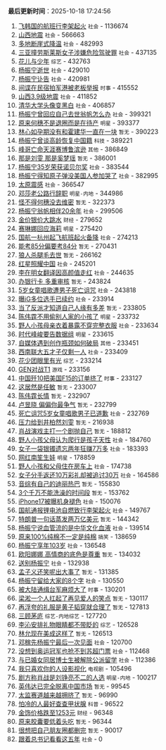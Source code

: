 
**最后更新时间**：2025-10-18 17:24:56
1. [飞韩国的航班行李架起火](https://m.weibo.cn/search?containerid=100103type%3D1%26t%3D10%26q%3D%23%E9%A3%9E%E9%9F%A9%E5%9B%BD%E7%9A%84%E8%88%AA%E7%8F%AD%E8%A1%8C%E6%9D%8E%E6%9E%B6%E8%B5%B7%E7%81%AB%23&stream_entry_id=31&isnewpage=1&extparam=seat%3D1%26dgr%3D0%26stream_entry_id%3D31%26band_rank%3D1%26flag%3D1%26filter_type%3Drealtimehot%26lcate%3D5001%26c_type%3D31%26pos%3D0%26realpos%3D1%26cate%3D5001%26q%3D%2523%25E9%25A3%259E%25E9%259F%25A9%25E5%259B%25BD%25E7%259A%2584%25E8%2588%25AA%25E7%258F%25AD%25E8%25A1%258C%25E6%259D%258E%25E6%259E%25B6%25E8%25B5%25B7%25E7%2581%25AB%2523%26display_time%3D1760772370%26pre_seqid%3D17607723709510273656826) `社会` - 1136674
2. [山西地震](https://m.weibo.cn/search?containerid=100103type%3D1%26t%3D10%26q%3D%E5%B1%B1%E8%A5%BF%E5%9C%B0%E9%9C%87&stream_entry_id=31&isnewpage=1&extparam=seat%3D1%26dgr%3D0%26stream_entry_id%3D31%26band_rank%3D2%26flag%3D1%26filter_type%3Drealtimehot%26lcate%3D5001%26c_type%3D31%26pos%3D1%26realpos%3D2%26cate%3D5001%26q%3D%25E5%25B1%25B1%25E8%25A5%25BF%25E5%259C%25B0%25E9%259C%2587%26display_time%3D1760772370%26pre_seqid%3D17607723709510273656826) `社会` - 566663
3. [多地断崖式降温](https://m.weibo.cn/search?containerid=100103type%3D1%26t%3D10%26q%3D%23%E5%A4%9A%E5%9C%B0%E6%96%AD%E5%B4%96%E5%BC%8F%E9%99%8D%E6%B8%A9%23&stream_entry_id=31&isnewpage=1&extparam=seat%3D1%26dgr%3D0%26stream_entry_id%3D31%26band_rank%3D3%26flag%3D0%26filter_type%3Drealtimehot%26lcate%3D5001%26c_type%3D31%26pos%3D2%26realpos%3D3%26cate%3D5001%26q%3D%2523%25E5%25A4%259A%25E5%259C%25B0%25E6%2596%25AD%25E5%25B4%2596%25E5%25BC%258F%25E9%2599%258D%25E6%25B8%25A9%2523%26display_time%3D1760772370%26pre_seqid%3D17607723709510273656826) `社会` - 482993
4. [三亚撞劳斯莱斯女子涉嫌危险驾驶罪](https://m.weibo.cn/search?containerid=100103type%3D1%26t%3D10%26q%3D%23%E4%B8%89%E4%BA%9A%E6%92%9E%E5%8A%B3%E6%96%AF%E8%8E%B1%E6%96%AF%E5%A5%B3%E5%AD%90%E6%B6%89%E5%AB%8C%E5%8D%B1%E9%99%A9%E9%A9%BE%E9%A9%B6%E7%BD%AA%23&stream_entry_id=31&isnewpage=1&extparam=seat%3D1%26dgr%3D0%26stream_entry_id%3D31%26band_rank%3D4%26flag%3D0%26filter_type%3Drealtimehot%26lcate%3D5001%26c_type%3D31%26pos%3D3%26realpos%3D4%26cate%3D5001%26q%3D%2523%25E4%25B8%2589%25E4%25BA%259A%25E6%2592%259E%25E5%258A%25B3%25E6%2596%25AF%25E8%258E%25B1%25E6%2596%25AF%25E5%25A5%25B3%25E5%25AD%2590%25E6%25B6%2589%25E5%25AB%258C%25E5%258D%25B1%25E9%2599%25A9%25E9%25A9%25BE%25E9%25A9%25B6%25E7%25BD%25AA%2523%26display_time%3D1760772370%26pre_seqid%3D17607723709510273656826) `社会` - 437135
5. [花儿与少年](https://m.weibo.cn/search?containerid=100103type%3D1%26t%3D10%26q%3D%E8%8A%B1%E5%84%BF%E4%B8%8E%E5%B0%91%E5%B9%B4&stream_entry_id=31&isnewpage=1&extparam=seat%3D1%26dgr%3D0%26stream_entry_id%3D31%26band_rank%3D5%26flag%3D0%26filter_type%3Drealtimehot%26lcate%3D5001%26c_type%3D31%26pos%3D4%26realpos%3D5%26cate%3D5001%26q%3D%25E8%258A%25B1%25E5%2584%25BF%25E4%25B8%258E%25E5%25B0%2591%25E5%25B9%25B4%26display_time%3D1760772370%26pre_seqid%3D17607723709510273656826) `综艺` - 432763
6. [杨振宁逝世](https://m.weibo.cn/search?containerid=100103type%3D1%26t%3D10%26q%3D%23%E6%9D%A8%E6%8C%AF%E5%AE%81%E9%80%9D%E4%B8%96%23&stream_entry_id=31&isnewpage=1&extparam=seat%3D1%26dgr%3D0%26stream_entry_id%3D31%26band_rank%3D6%26flag%3D16%26filter_type%3Drealtimehot%26lcate%3D5001%26c_type%3D31%26pos%3D5%26realpos%3D6%26cate%3D5001%26q%3D%2523%25E6%259D%25A8%25E6%258C%25AF%25E5%25AE%2581%25E9%2580%259D%25E4%25B8%2596%2523%26display_time%3D1760772370%26pre_seqid%3D17607723709510273656826) `社会` - 429010
7. [杨振宁讣告](https://m.weibo.cn/search?containerid=100103type%3D1%26t%3D10%26q%3D%23%E6%9D%A8%E6%8C%AF%E5%AE%81%E8%AE%A3%E5%91%8A%23&stream_entry_id=31&isnewpage=1&extparam=seat%3D1%26dgr%3D0%26stream_entry_id%3D31%26band_rank%3D7%26flag%3D2%26filter_type%3Drealtimehot%26lcate%3D5001%26c_type%3D31%26pos%3D7%26realpos%3D7%26cate%3D5001%26q%3D%2523%25E6%259D%25A8%25E6%258C%25AF%25E5%25AE%2581%25E8%25AE%25A3%25E5%2591%258A%2523%26display_time%3D1760772370%26pre_seqid%3D17607723709510273656826) `社会` - 420981
8. [间谍在民宿拍军港被老板举报](https://m.weibo.cn/search?containerid=100103type%3D1%26t%3D10%26q%3D%23%E9%97%B4%E8%B0%8D%E5%9C%A8%E6%B0%91%E5%AE%BF%E6%8B%8D%E5%86%9B%E6%B8%AF%E8%A2%AB%E8%80%81%E6%9D%BF%E4%B8%BE%E6%8A%A5%23&stream_entry_id=31&isnewpage=1&extparam=seat%3D1%26dgr%3D0%26stream_entry_id%3D31%26band_rank%3D8%26flag%3D0%26filter_type%3Drealtimehot%26lcate%3D5001%26c_type%3D31%26pos%3D8%26realpos%3D8%26cate%3D5001%26q%3D%2523%25E9%2597%25B4%25E8%25B0%258D%25E5%259C%25A8%25E6%25B0%2591%25E5%25AE%25BF%25E6%258B%258D%25E5%2586%259B%25E6%25B8%25AF%25E8%25A2%25AB%25E8%2580%2581%25E6%259D%25BF%25E4%25B8%25BE%25E6%258A%25A5%2523%26display_time%3D1760772370%26pre_seqid%3D17607723709510273656826) `时事` - 415552
9. [山西3.9级地震](https://m.weibo.cn/search?containerid=100103type%3D1%26t%3D10%26q%3D%23%E5%B1%B1%E8%A5%BF3.9%E7%BA%A7%E5%9C%B0%E9%9C%87%23&stream_entry_id=31&isnewpage=1&extparam=seat%3D1%26dgr%3D0%26stream_entry_id%3D31%26band_rank%3D9%26flag%3D1%26filter_type%3Drealtimehot%26lcate%3D5001%26c_type%3D31%26pos%3D9%26realpos%3D9%26cate%3D5001%26q%3D%2523%25E5%25B1%25B1%25E8%25A5%25BF3.9%25E7%25BA%25A7%25E5%259C%25B0%25E9%259C%2587%2523%26display_time%3D1760772370%26pre_seqid%3D17607723709510273656826) `社会` - 411852
10. [清华大学头像变黑白](https://m.weibo.cn/search?containerid=100103type%3D1%26t%3D10%26q%3D%23%E6%B8%85%E5%8D%8E%E5%A4%A7%E5%AD%A6%E5%A4%B4%E5%83%8F%E5%8F%98%E9%BB%91%E7%99%BD%23&stream_entry_id=31&isnewpage=1&extparam=seat%3D1%26dgr%3D0%26stream_entry_id%3D31%26band_rank%3D10%26flag%3D0%26filter_type%3Drealtimehot%26lcate%3D5001%26c_type%3D31%26pos%3D10%26realpos%3D10%26cate%3D5001%26q%3D%2523%25E6%25B8%2585%25E5%258D%258E%25E5%25A4%25A7%25E5%25AD%25A6%25E5%25A4%25B4%25E5%2583%258F%25E5%258F%2598%25E9%25BB%2591%25E7%2599%25BD%2523%26display_time%3D1760772370%26pre_seqid%3D17607723709510273656826) `社会` - 406857
11. [杨振宁曾回应自己去世翁帆怎么办](https://m.weibo.cn/search?containerid=100103type%3D1%26t%3D10%26q%3D%23%E6%9D%A8%E6%8C%AF%E5%AE%81%E6%9B%BE%E5%9B%9E%E5%BA%94%E8%87%AA%E5%B7%B1%E5%8E%BB%E4%B8%96%E7%BF%81%E5%B8%86%E6%80%8E%E4%B9%88%E5%8A%9E%23&stream_entry_id=31&isnewpage=1&extparam=seat%3D1%26dgr%3D0%26stream_entry_id%3D31%26band_rank%3D11%26flag%3D1%26filter_type%3Drealtimehot%26lcate%3D5001%26c_type%3D31%26pos%3D11%26realpos%3D11%26cate%3D5001%26q%3D%2523%25E6%259D%25A8%25E6%258C%25AF%25E5%25AE%2581%25E6%259B%25BE%25E5%259B%259E%25E5%25BA%2594%25E8%2587%25AA%25E5%25B7%25B1%25E5%258E%25BB%25E4%25B8%2596%25E7%25BF%2581%25E5%25B8%2586%25E6%2580%258E%25E4%25B9%2588%25E5%258A%259E%2523%26display_time%3D1760772370%26pre_seqid%3D17607723709510273656826) `社会` - 399321
12. [原来何穗不是退圈而是在待产](https://m.weibo.cn/search?containerid=100103type%3D1%26t%3D10%26q%3D%23%E5%8E%9F%E6%9D%A5%E4%BD%95%E7%A9%97%E4%B8%8D%E6%98%AF%E9%80%80%E5%9C%88%E8%80%8C%E6%98%AF%E5%9C%A8%E5%BE%85%E4%BA%A7%23&stream_entry_id=31&isnewpage=1&extparam=seat%3D1%26dgr%3D0%26stream_entry_id%3D31%26band_rank%3D12%26flag%3D2%26filter_type%3Drealtimehot%26lcate%3D5001%26c_type%3D31%26pos%3D12%26realpos%3D12%26cate%3D5001%26q%3D%2523%25E5%258E%259F%25E6%259D%25A5%25E4%25BD%2595%25E7%25A9%2597%25E4%25B8%258D%25E6%2598%25AF%25E9%2580%2580%25E5%259C%2588%25E8%2580%258C%25E6%2598%25AF%25E5%259C%25A8%25E5%25BE%2585%25E4%25BA%25A7%2523%26display_time%3D1760772370%26pre_seqid%3D17607723709510273656826) `明星` - 393377
13. [林心如孕期没有和霍建华一直在一块](https://m.weibo.cn/search?containerid=100103type%3D1%26t%3D10%26q%3D%E6%9E%97%E5%BF%83%E5%A6%82%E5%AD%95%E6%9C%9F%E6%B2%A1%E6%9C%89%E5%92%8C%E9%9C%8D%E5%BB%BA%E5%8D%8E%E4%B8%80%E7%9B%B4%E5%9C%A8%E4%B8%80%E5%9D%97&stream_entry_id=31&isnewpage=1&extparam=seat%3D1%26dgr%3D0%26stream_entry_id%3D31%26band_rank%3D13%26flag%3D1%26filter_type%3Drealtimehot%26lcate%3D5001%26c_type%3D31%26pos%3D13%26realpos%3D13%26cate%3D5001%26q%3D%25E6%259E%2597%25E5%25BF%2583%25E5%25A6%2582%25E5%25AD%2595%25E6%259C%259F%25E6%25B2%25A1%25E6%259C%2589%25E5%2592%258C%25E9%259C%258D%25E5%25BB%25BA%25E5%258D%258E%25E4%25B8%2580%25E7%259B%25B4%25E5%259C%25A8%25E4%25B8%2580%25E5%259D%2597%26display_time%3D1760772370%26pre_seqid%3D17607723709510273656826) `暂无` - 390223
14. [杨振宁曾谈高龄恢复中国籍](https://m.weibo.cn/search?containerid=100103type%3D1%26t%3D10%26q%3D%23%E6%9D%A8%E6%8C%AF%E5%AE%81%E6%9B%BE%E8%B0%88%E9%AB%98%E9%BE%84%E6%81%A2%E5%A4%8D%E4%B8%AD%E5%9B%BD%E7%B1%8D%23&stream_entry_id=31&isnewpage=1&extparam=seat%3D1%26dgr%3D0%26stream_entry_id%3D31%26band_rank%3D14%26flag%3D1%26filter_type%3Drealtimehot%26lcate%3D5001%26c_type%3D31%26pos%3D14%26realpos%3D14%26cate%3D5001%26q%3D%2523%25E6%259D%25A8%25E6%258C%25AF%25E5%25AE%2581%25E6%259B%25BE%25E8%25B0%2588%25E9%25AB%2598%25E9%25BE%2584%25E6%2581%25A2%25E5%25A4%258D%25E4%25B8%25AD%25E5%259B%25BD%25E7%25B1%258D%2523%26display_time%3D1760772370%26pre_seqid%3D17607723709510273656826) `科技` - 389221
15. [峰哥亡命天涯赛博鲁滨逊](https://m.weibo.cn/search?containerid=100103type%3D1%26t%3D10%26q%3D%23%E5%B3%B0%E5%93%A5%E4%BA%A1%E5%91%BD%E5%A4%A9%E6%B6%AF%E8%B5%9B%E5%8D%9A%E9%B2%81%E6%BB%A8%E9%80%8A%23&stream_entry_id=31&isnewpage=1&extparam=seat%3D1%26dgr%3D0%26stream_entry_id%3D31%26band_rank%3D15%26flag%3D1%26filter_type%3Drealtimehot%26lcate%3D5001%26c_type%3D31%26pos%3D15%26realpos%3D15%26cate%3D5001%26q%3D%2523%25E5%25B3%25B0%25E5%2593%25A5%25E4%25BA%25A1%25E5%2591%25BD%25E5%25A4%25A9%25E6%25B6%25AF%25E8%25B5%259B%25E5%258D%259A%25E9%25B2%2581%25E6%25BB%25A8%25E9%2580%258A%2523%26display_time%3D1760772370%26pre_seqid%3D17607723709510273656826) `其他` - 386849
16. [那是刘雯 那是奚梦瑶](https://m.weibo.cn/search?containerid=100103type%3D1%26t%3D10%26q%3D%E9%82%A3%E6%98%AF%E5%88%98%E9%9B%AF+%E9%82%A3%E6%98%AF%E5%A5%9A%E6%A2%A6%E7%91%B6&stream_entry_id=31&isnewpage=1&extparam=seat%3D1%26dgr%3D0%26stream_entry_id%3D31%26band_rank%3D17%26flag%3D2%26filter_type%3Drealtimehot%26lcate%3D5001%26c_type%3D31%26pos%3D17%26realpos%3D17%26cate%3D5001%26q%3D%25E9%2582%25A3%25E6%2598%25AF%25E5%2588%2598%25E9%259B%25AF%2520%25E9%2582%25A3%25E6%2598%25AF%25E5%25A5%259A%25E6%25A2%25A6%25E7%2591%25B6%26display_time%3D1760772370%26pre_seqid%3D17607723709510273656826) `暂无` - 386001
17. [杨振宁35岁荣获诺贝尔奖](https://m.weibo.cn/search?containerid=100103type%3D1%26t%3D10%26q%3D%23%E6%9D%A8%E6%8C%AF%E5%AE%8135%E5%B2%81%E8%8D%A3%E8%8E%B7%E8%AF%BA%E8%B4%9D%E5%B0%94%E5%A5%96%23&stream_entry_id=31&isnewpage=1&extparam=seat%3D1%26dgr%3D0%26stream_entry_id%3D31%26band_rank%3D18%26flag%3D1%26filter_type%3Drealtimehot%26lcate%3D5001%26c_type%3D31%26pos%3D18%26realpos%3D18%26cate%3D5001%26q%3D%2523%25E6%259D%25A8%25E6%258C%25AF%25E5%25AE%258135%25E5%25B2%2581%25E8%258D%25A3%25E8%258E%25B7%25E8%25AF%25BA%25E8%25B4%259D%25E5%25B0%2594%25E5%25A5%2596%2523%26display_time%3D1760772370%26pre_seqid%3D17607723709510273656826) `社会` - 383544
18. [杨振宁得知原子弹没美国人参加哭了](https://m.weibo.cn/search?containerid=100103type%3D1%26t%3D10%26q%3D%23%E6%9D%A8%E6%8C%AF%E5%AE%81%E5%BE%97%E7%9F%A5%E5%8E%9F%E5%AD%90%E5%BC%B9%E6%B2%A1%E7%BE%8E%E5%9B%BD%E4%BA%BA%E5%8F%82%E5%8A%A0%E5%93%AD%E4%BA%86%23&stream_entry_id=31&isnewpage=1&extparam=seat%3D1%26dgr%3D0%26stream_entry_id%3D31%26band_rank%3D19%26flag%3D1%26filter_type%3Drealtimehot%26lcate%3D5001%26c_type%3D31%26pos%3D19%26realpos%3D19%26cate%3D5001%26q%3D%2523%25E6%259D%25A8%25E6%258C%25AF%25E5%25AE%2581%25E5%25BE%2597%25E7%259F%25A5%25E5%258E%259F%25E5%25AD%2590%25E5%25BC%25B9%25E6%25B2%25A1%25E7%25BE%258E%25E5%259B%25BD%25E4%25BA%25BA%25E5%258F%2582%25E5%258A%25A0%25E5%2593%25AD%25E4%25BA%2586%2523%26display_time%3D1760772370%26pre_seqid%3D17607723709510273656826) `社会` - 382995
19. [太原震感](https://m.weibo.cn/search?containerid=100103type%3D1%26t%3D10%26q%3D%E5%A4%AA%E5%8E%9F%E9%9C%87%E6%84%9F&stream_entry_id=31&isnewpage=1&extparam=seat%3D1%26dgr%3D0%26stream_entry_id%3D31%26band_rank%3D16%26flag%3D1%26filter_type%3Drealtimehot%26lcate%3D5001%26c_type%3D31%26pos%3D16%26realpos%3D16%26cate%3D5001%26q%3D%25E5%25A4%25AA%25E5%258E%259F%25E9%259C%2587%25E6%2584%259F%26display_time%3D1760772370%26pre_seqid%3D17607723709510273656826) `社会` - 366547
20. [邓莎老公路行辞职](https://m.weibo.cn/search?containerid=100103type%3D1%26t%3D10%26q%3D%23%E9%82%93%E8%8E%8E%E8%80%81%E5%85%AC%E8%B7%AF%E8%A1%8C%E8%BE%9E%E8%81%8C%23&stream_entry_id=31&isnewpage=1&extparam=seat%3D1%26dgr%3D0%26stream_entry_id%3D31%26band_rank%3D20%26flag%3D0%26filter_type%3Drealtimehot%26lcate%3D5001%26c_type%3D31%26pos%3D20%26realpos%3D20%26cate%3D5001%26q%3D%2523%25E9%2582%2593%25E8%258E%258E%25E8%2580%2581%25E5%2585%25AC%25E8%25B7%25AF%25E8%25A1%258C%25E8%25BE%259E%25E8%2581%258C%2523%26display_time%3D1760772370%26pre_seqid%3D17607723709510273656826) `明星-内地` - 344986
21. [怪不得何穗没去维密](https://m.weibo.cn/search?containerid=100103type%3D1%26t%3D10%26q%3D%E6%80%AA%E4%B8%8D%E5%BE%97%E4%BD%95%E7%A9%97%E6%B2%A1%E5%8E%BB%E7%BB%B4%E5%AF%86&stream_entry_id=31&isnewpage=1&extparam=seat%3D1%26dgr%3D0%26stream_entry_id%3D31%26band_rank%3D21%26flag%3D2%26filter_type%3Drealtimehot%26lcate%3D5001%26c_type%3D31%26pos%3D21%26realpos%3D21%26cate%3D5001%26q%3D%25E6%2580%25AA%25E4%25B8%258D%25E5%25BE%2597%25E4%25BD%2595%25E7%25A9%2597%25E6%25B2%25A1%25E5%258E%25BB%25E7%25BB%25B4%25E5%25AF%2586%26display_time%3D1760772370%26pre_seqid%3D17607723709510273656826) `暂无` - 322373
22. [杨振宁翁帆相伴20余年](https://m.weibo.cn/search?containerid=100103type%3D1%26t%3D10%26q%3D%23%E6%9D%A8%E6%8C%AF%E5%AE%81%E7%BF%81%E5%B8%86%E7%9B%B8%E4%BC%B420%E4%BD%99%E5%B9%B4%23&stream_entry_id=31&isnewpage=1&extparam=seat%3D1%26dgr%3D0%26stream_entry_id%3D31%26band_rank%3D22%26flag%3D0%26filter_type%3Drealtimehot%26lcate%3D5001%26c_type%3D31%26pos%3D22%26realpos%3D22%26cate%3D5001%26q%3D%2523%25E6%259D%25A8%25E6%258C%25AF%25E5%25AE%2581%25E7%25BF%2581%25E5%25B8%2586%25E7%259B%25B8%25E4%25BC%25B420%25E4%25BD%2599%25E5%25B9%25B4%2523%26display_time%3D1760772370%26pre_seqid%3D17607723709510273656826) `社会` - 299506
23. [金价银价大跳水](https://m.weibo.cn/search?containerid=100103type%3D1%26t%3D10%26q%3D%23%E9%87%91%E4%BB%B7%E9%93%B6%E4%BB%B7%E5%A4%A7%E8%B7%B3%E6%B0%B4%23&stream_entry_id=31&isnewpage=1&extparam=seat%3D1%26dgr%3D0%26stream_entry_id%3D31%26band_rank%3D23%26flag%3D2%26filter_type%3Drealtimehot%26lcate%3D5001%26c_type%3D31%26pos%3D23%26realpos%3D23%26cate%3D5001%26q%3D%2523%25E9%2587%2591%25E4%25BB%25B7%25E9%2593%25B6%25E4%25BB%25B7%25E5%25A4%25A7%25E8%25B7%25B3%25E6%25B0%25B4%2523%26display_time%3D1760772370%26pre_seqid%3D17607723709510273656826) `财经` - 279652
24. [赛琳娜回应海莉](https://m.weibo.cn/search?containerid=100103type%3D1%26t%3D10%26q%3D%23%E8%B5%9B%E7%90%B3%E5%A8%9C%E5%9B%9E%E5%BA%94%E6%B5%B7%E8%8E%89%23&stream_entry_id=31&isnewpage=1&extparam=seat%3D1%26dgr%3D0%26stream_entry_id%3D31%26band_rank%3D24%26flag%3D0%26filter_type%3Drealtimehot%26lcate%3D5001%26c_type%3D31%26pos%3D24%26realpos%3D24%26cate%3D5001%26q%3D%2523%25E8%25B5%259B%25E7%2590%25B3%25E5%25A8%259C%25E5%259B%259E%25E5%25BA%2594%25E6%25B5%25B7%25E8%258E%2589%2523%26display_time%3D1760772370%26pre_seqid%3D17607723709510273656826) `明星` - 275420
25. [国航一杭州起飞航班起火备降](https://m.weibo.cn/search?containerid=100103type%3D1%26t%3D10%26q%3D%23%E5%9B%BD%E8%88%AA%E4%B8%80%E6%9D%AD%E5%B7%9E%E8%B5%B7%E9%A3%9E%E8%88%AA%E7%8F%AD%E8%B5%B7%E7%81%AB%E5%A4%87%E9%99%8D%23&stream_entry_id=31&isnewpage=1&extparam=seat%3D1%26dgr%3D0%26stream_entry_id%3D31%26band_rank%3D45%26flag%3D1%26filter_type%3Drealtimehot%26lcate%3D5001%26c_type%3D31%26pos%3D45%26realpos%3D45%26cate%3D5001%26q%3D%2523%25E5%259B%25BD%25E8%2588%25AA%25E4%25B8%2580%25E6%259D%25AD%25E5%25B7%259E%25E8%25B5%25B7%25E9%25A3%259E%25E8%2588%25AA%25E7%258F%25AD%25E8%25B5%25B7%25E7%2581%25AB%25E5%25A4%2587%25E9%2599%258D%2523%26display_time%3D1760772370%26pre_seqid%3D17607723709510273656826) `社会` - 274213
26. [能考85分偏要考84分](https://m.weibo.cn/search?containerid=100103type%3D1%26t%3D10%26q%3D%E8%83%BD%E8%80%8385%E5%88%86%E5%81%8F%E8%A6%81%E8%80%8384%E5%88%86&stream_entry_id=31&isnewpage=1&extparam=seat%3D1%26dgr%3D0%26stream_entry_id%3D31%26band_rank%3D31%26flag%3D1%26filter_type%3Drealtimehot%26lcate%3D5001%26c_type%3D31%26pos%3D31%26realpos%3D31%26cate%3D5001%26q%3D%25E8%2583%25BD%25E8%2580%258385%25E5%2588%2586%25E5%2581%258F%25E8%25A6%2581%25E8%2580%258384%25E5%2588%2586%26display_time%3D1760772370%26pre_seqid%3D17607723709510273656826) `暂无` - 270431
27. [狼人杀腿毛去世](https://m.weibo.cn/search?containerid=100103type%3D1%26t%3D10%26q%3D%23%E7%8B%BC%E4%BA%BA%E6%9D%80%E8%85%BF%E6%AF%9B%E5%8E%BB%E4%B8%96%23&stream_entry_id=31&isnewpage=1&extparam=seat%3D1%26dgr%3D0%26stream_entry_id%3D31%26band_rank%3D25%26flag%3D0%26filter_type%3Drealtimehot%26lcate%3D5001%26c_type%3D31%26pos%3D25%26realpos%3D25%26cate%3D5001%26q%3D%2523%25E7%258B%25BC%25E4%25BA%25BA%25E6%259D%2580%25E8%2585%25BF%25E6%25AF%259B%25E5%258E%25BB%25E4%25B8%2596%2523%26display_time%3D1760772370%26pre_seqid%3D17607723709510273656826) `暂无` - 266162
28. [红星照耀中国](https://m.weibo.cn/search?containerid=100103type%3D1%26t%3D10%26q%3D%23%E7%BA%A2%E6%98%9F%E7%85%A7%E8%80%80%E4%B8%AD%E5%9B%BD%23&stream_entry_id=31&isnewpage=1&extparam=seat%3D1%26flag%3D0%26stream_entry_id%3D31%26lcate%3D5001%26filter_type%3Drealtimehot%26band_rank%3D3%26c_type%3D31%26q%3D%2523%25E7%25BA%25A2%25E6%2598%259F%25E7%2585%25A7%25E8%2580%2580%25E4%25B8%25AD%25E5%259B%25BD%2523%26pos%3D2%26realpos%3D3%26dgr%3D0%26cate%3D5001%26display_time%3D1760779429%26pre_seqid%3D17607794296380273140913) `社会` - 245201
29. [李在明女翻译因高颜值走红](https://m.weibo.cn/search?containerid=100103type%3D1%26t%3D10%26q%3D%23%E6%9D%8E%E5%9C%A8%E6%98%8E%E5%A5%B3%E7%BF%BB%E8%AF%91%E5%9B%A0%E9%AB%98%E9%A2%9C%E5%80%BC%E8%B5%B0%E7%BA%A2%23&stream_entry_id=31&isnewpage=1&extparam=seat%3D1%26flag%3D0%26stream_entry_id%3D31%26lcate%3D5001%26filter_type%3Drealtimehot%26band_rank%3D4%26c_type%3D31%26q%3D%2523%25E6%259D%258E%25E5%259C%25A8%25E6%2598%258E%25E5%25A5%25B3%25E7%25BF%25BB%25E8%25AF%2591%25E5%259B%25A0%25E9%25AB%2598%25E9%25A2%259C%25E5%2580%25BC%25E8%25B5%25B0%25E7%25BA%25A2%2523%26pos%3D3%26realpos%3D4%26dgr%3D0%26cate%3D5001%26display_time%3D1760779429%26pre_seqid%3D17607794296380273140913) `社会` - 244635
30. [办银行卡 多重审核](https://m.weibo.cn/search?containerid=100103type%3D1%26t%3D10%26q%3D%E5%8A%9E%E9%93%B6%E8%A1%8C%E5%8D%A1+%E5%A4%9A%E9%87%8D%E5%AE%A1%E6%A0%B8&stream_entry_id=31&isnewpage=1&extparam=seat%3D1%26flag%3D1%26stream_entry_id%3D31%26lcate%3D5001%26filter_type%3Drealtimehot%26band_rank%3D5%26c_type%3D31%26q%3D%25E5%258A%259E%25E9%2593%25B6%25E8%25A1%258C%25E5%258D%25A1%2520%25E5%25A4%259A%25E9%2587%258D%25E5%25AE%25A1%25E6%25A0%25B8%26pos%3D4%26realpos%3D5%26dgr%3D0%26cate%3D5001%26display_time%3D1760779429%26pre_seqid%3D17607794296380273140913) `暂无` - 243824
31. [5岁女童唱歌遭男子死亡诅咒](https://m.weibo.cn/search?containerid=100103type%3D1%26t%3D10%26q%3D%235%E5%B2%81%E5%A5%B3%E7%AB%A5%E5%94%B1%E6%AD%8C%E9%81%AD%E7%94%B7%E5%AD%90%E6%AD%BB%E4%BA%A1%E8%AF%85%E5%92%92%23&stream_entry_id=31&isnewpage=1&extparam=seat%3D1%26dgr%3D0%26stream_entry_id%3D31%26band_rank%3D26%26flag%3D0%26filter_type%3Drealtimehot%26lcate%3D5001%26c_type%3D31%26pos%3D26%26realpos%3D26%26cate%3D5001%26q%3D%25235%25E5%25B2%2581%25E5%25A5%25B3%25E7%25AB%25A5%25E5%2594%25B1%25E6%25AD%258C%25E9%2581%25AD%25E7%2594%25B7%25E5%25AD%2590%25E6%25AD%25BB%25E4%25BA%25A1%25E8%25AF%2585%25E5%2592%2592%2523%26display_time%3D1760772370%26pre_seqid%3D17607723709510273656826) `社会` - 243818
32. [曝iG多位选手已续约](https://m.weibo.cn/search?containerid=100103type%3D1%26t%3D10%26q%3D%23%E6%9B%9DiG%E5%A4%9A%E4%BD%8D%E9%80%89%E6%89%8B%E5%B7%B2%E7%BB%AD%E7%BA%A6%23&stream_entry_id=31&isnewpage=1&extparam=seat%3D1%26flag%3D1%26stream_entry_id%3D31%26lcate%3D5001%26filter_type%3Drealtimehot%26band_rank%3D8%26c_type%3D31%26q%3D%2523%25E6%259B%259DiG%25E5%25A4%259A%25E4%25BD%258D%25E9%2580%2589%25E6%2589%258B%25E5%25B7%25B2%25E7%25BB%25AD%25E7%25BA%25A6%2523%26pos%3D7%26realpos%3D8%26dgr%3D0%26cate%3D5001%26display_time%3D1760779429%26pre_seqid%3D17607794296380273140913) `社会` - 233914
33. [当了反派才知道自己人缘有多差](https://m.weibo.cn/search?containerid=100103type%3D1%26t%3D10%26q%3D%E5%BD%93%E4%BA%86%E5%8F%8D%E6%B4%BE%E6%89%8D%E7%9F%A5%E9%81%93%E8%87%AA%E5%B7%B1%E4%BA%BA%E7%BC%98%E6%9C%89%E5%A4%9A%E5%B7%AE&stream_entry_id=31&isnewpage=1&extparam=seat%3D1%26flag%3D1%26stream_entry_id%3D31%26lcate%3D5001%26filter_type%3Drealtimehot%26band_rank%3D10%26c_type%3D31%26q%3D%25E5%25BD%2593%25E4%25BA%2586%25E5%258F%258D%25E6%25B4%25BE%25E6%2589%258D%25E7%259F%25A5%25E9%2581%2593%25E8%2587%25AA%25E5%25B7%25B1%25E4%25BA%25BA%25E7%25BC%2598%25E6%259C%2589%25E5%25A4%259A%25E5%25B7%25AE%26pos%3D9%26realpos%3D10%26dgr%3D0%26cate%3D5001%26display_time%3D1760779429%26pre_seqid%3D17607794296380273140913) `暂无` - 233805
34. [陈伟霆不用偷别人家的小孩了](https://m.weibo.cn/search?containerid=100103type%3D1%26t%3D10%26q%3D%E9%99%88%E4%BC%9F%E9%9C%86%E4%B8%8D%E7%94%A8%E5%81%B7%E5%88%AB%E4%BA%BA%E5%AE%B6%E7%9A%84%E5%B0%8F%E5%AD%A9%E4%BA%86&stream_entry_id=31&isnewpage=1&extparam=seat%3D1%26flag%3D1%26stream_entry_id%3D31%26lcate%3D5001%26filter_type%3Drealtimehot%26band_rank%3D11%26c_type%3D31%26q%3D%25E9%2599%2588%25E4%25BC%259F%25E9%259C%2586%25E4%25B8%258D%25E7%2594%25A8%25E5%2581%25B7%25E5%2588%25AB%25E4%25BA%25BA%25E5%25AE%25B6%25E7%259A%2584%25E5%25B0%258F%25E5%25AD%25A9%25E4%25BA%2586%26pos%3D10%26realpos%3D11%26dgr%3D0%26cate%3D5001%26display_time%3D1760779429%26pre_seqid%3D17607794296380273140913) `明星` - 233732
35. [野人小孩母亲衣着暴露不穿完整衣服](https://m.weibo.cn/search?containerid=100103type%3D1%26t%3D10%26q%3D%23%E9%87%8E%E4%BA%BA%E5%B0%8F%E5%AD%A9%E6%AF%8D%E4%BA%B2%E8%A1%A3%E7%9D%80%E6%9A%B4%E9%9C%B2%E4%B8%8D%E7%A9%BF%E5%AE%8C%E6%95%B4%E8%A1%A3%E6%9C%8D%23&stream_entry_id=31&isnewpage=1&extparam=seat%3D1%26flag%3D1%26stream_entry_id%3D31%26lcate%3D5001%26filter_type%3Drealtimehot%26band_rank%3D12%26c_type%3D31%26q%3D%2523%25E9%2587%258E%25E4%25BA%25BA%25E5%25B0%258F%25E5%25AD%25A9%25E6%25AF%258D%25E4%25BA%25B2%25E8%25A1%25A3%25E7%259D%2580%25E6%259A%25B4%25E9%259C%25B2%25E4%25B8%258D%25E7%25A9%25BF%25E5%25AE%258C%25E6%2595%25B4%25E8%25A1%25A3%25E6%259C%258D%2523%26pos%3D11%26realpos%3D12%26dgr%3D0%26cate%3D5001%26display_time%3D1760779429%26pre_seqid%3D17607794296380273140913) `社会` - 233634
36. [时代峰峻要告数据组](https://m.weibo.cn/search?containerid=100103type%3D1%26t%3D10%26q%3D%23%E6%97%B6%E4%BB%A3%E5%B3%B0%E5%B3%BB%E8%A6%81%E5%91%8A%E6%95%B0%E6%8D%AE%E7%BB%84%23&stream_entry_id=31&isnewpage=1&extparam=seat%3D1%26flag%3D2%26stream_entry_id%3D31%26lcate%3D5001%26filter_type%3Drealtimehot%26band_rank%3D13%26c_type%3D31%26q%3D%2523%25E6%2597%25B6%25E4%25BB%25A3%25E5%25B3%25B0%25E5%25B3%25BB%25E8%25A6%2581%25E5%2591%258A%25E6%2595%25B0%25E6%258D%25AE%25E7%25BB%2584%2523%26pos%3D12%26realpos%3D13%26dgr%3D0%26cate%3D5001%26display_time%3D1760779429%26pre_seqid%3D17607794296380273140913) `明星` - 233615
37. [自媒体遇到创作瓶颈如何破局](https://m.weibo.cn/search?containerid=100103type%3D1%26t%3D10%26q%3D%23%E8%87%AA%E5%AA%92%E4%BD%93%E9%81%87%E5%88%B0%E5%88%9B%E4%BD%9C%E7%93%B6%E9%A2%88%E5%A6%82%E4%BD%95%E7%A0%B4%E5%B1%80%23&stream_entry_id=31&isnewpage=1&extparam=seat%3D1%26flag%3D1%26stream_entry_id%3D31%26lcate%3D5001%26filter_type%3Drealtimehot%26band_rank%3D15%26c_type%3D31%26q%3D%2523%25E8%2587%25AA%25E5%25AA%2592%25E4%25BD%2593%25E9%2581%2587%25E5%2588%25B0%25E5%2588%259B%25E4%25BD%259C%25E7%2593%25B6%25E9%25A2%2588%25E5%25A6%2582%25E4%25BD%2595%25E7%25A0%25B4%25E5%25B1%2580%2523%26pos%3D14%26realpos%3D15%26dgr%3D0%26cate%3D5001%26display_time%3D1760779429%26pre_seqid%3D17607794296380273140913) `其他` - 233451
38. [西南联大五才子仅剩一人](https://m.weibo.cn/search?containerid=100103type%3D1%26t%3D10%26q%3D%23%E8%A5%BF%E5%8D%97%E8%81%94%E5%A4%A7%E4%BA%94%E6%89%8D%E5%AD%90%E4%BB%85%E5%89%A9%E4%B8%80%E4%BA%BA%23&stream_entry_id=31&isnewpage=1&extparam=seat%3D1%26flag%3D1%26stream_entry_id%3D31%26lcate%3D5001%26filter_type%3Drealtimehot%26band_rank%3D16%26c_type%3D31%26q%3D%2523%25E8%25A5%25BF%25E5%258D%2597%25E8%2581%2594%25E5%25A4%25A7%25E4%25BA%2594%25E6%2589%258D%25E5%25AD%2590%25E4%25BB%2585%25E5%2589%25A9%25E4%25B8%2580%25E4%25BA%25BA%2523%26pos%3D15%26realpos%3D16%26dgr%3D0%26cate%3D5001%26display_time%3D1760779429%26pre_seqid%3D17607794296380273140913) `社会` - 233409
39. [花少团眼里有光](https://m.weibo.cn/search?containerid=100103type%3D1%26t%3D10%26q%3D%23%E8%8A%B1%E5%B0%91%E5%9B%A2%E7%9C%BC%E9%87%8C%E6%9C%89%E5%85%89%23&stream_entry_id=31&isnewpage=1&extparam=seat%3D1%26flag%3D1%26stream_entry_id%3D31%26lcate%3D5001%26filter_type%3Drealtimehot%26band_rank%3D18%26c_type%3D31%26q%3D%2523%25E8%258A%25B1%25E5%25B0%2591%25E5%259B%25A2%25E7%259C%25BC%25E9%2587%258C%25E6%259C%2589%25E5%2585%2589%2523%26pos%3D17%26realpos%3D18%26dgr%3D0%26cate%3D5001%26display_time%3D1760779429%26pre_seqid%3D17607794296380273140913) `综艺` - 233214
40. [GEN对战T1](https://m.weibo.cn/search?containerid=100103type%3D1%26t%3D10%26q%3D%23GEN%E5%AF%B9%E6%88%98T1%23&stream_entry_id=31&isnewpage=1&extparam=seat%3D1%26flag%3D1%26stream_entry_id%3D31%26lcate%3D5001%26filter_type%3Drealtimehot%26band_rank%3D19%26c_type%3D31%26q%3D%2523GEN%25E5%25AF%25B9%25E6%2588%2598T1%2523%26pos%3D18%26realpos%3D19%26dgr%3D0%26cate%3D5001%26display_time%3D1760779429%26pre_seqid%3D17607794296380273140913) `游戏` - 233156
41. [中国歼10把美国F15的订单挤了](https://m.weibo.cn/search?containerid=100103type%3D1%26t%3D10%26q%3D%23%E4%B8%AD%E5%9B%BD%E6%AD%BC10%E6%8A%8A%E7%BE%8E%E5%9B%BDF15%E7%9A%84%E8%AE%A2%E5%8D%95%E6%8C%A4%E4%BA%86%23&stream_entry_id=31&isnewpage=1&extparam=seat%3D1%26flag%3D1%26stream_entry_id%3D31%26lcate%3D5001%26filter_type%3Drealtimehot%26band_rank%3D20%26c_type%3D31%26q%3D%2523%25E4%25B8%25AD%25E5%259B%25BD%25E6%25AD%25BC10%25E6%258A%258A%25E7%25BE%258E%25E5%259B%25BDF15%25E7%259A%2584%25E8%25AE%25A2%25E5%258D%2595%25E6%258C%25A4%25E4%25BA%2586%2523%26pos%3D19%26realpos%3D20%26dgr%3D0%26cate%3D5001%26display_time%3D1760779429%26pre_seqid%3D17607794296380273140913) `时事` - 233127
42. [这居然是任敏](https://m.weibo.cn/search?containerid=100103type%3D1%26t%3D10%26q%3D%E8%BF%99%E5%B1%85%E7%84%B6%E6%98%AF%E4%BB%BB%E6%95%8F&stream_entry_id=31&isnewpage=1&extparam=seat%3D1%26flag%3D1%26stream_entry_id%3D31%26lcate%3D5001%26filter_type%3Drealtimehot%26band_rank%3D21%26c_type%3D31%26q%3D%25E8%25BF%2599%25E5%25B1%2585%25E7%2584%25B6%25E6%2598%25AF%25E4%25BB%25BB%25E6%2595%258F%26pos%3D20%26realpos%3D21%26dgr%3D0%26cate%3D5001%26display_time%3D1760779429%26pre_seqid%3D17607794296380273140913) `暂无` - 233007
43. [陈伟霆长情](https://m.weibo.cn/search?containerid=100103type%3D1%26t%3D10%26q%3D%23%E9%99%88%E4%BC%9F%E9%9C%86%E9%95%BF%E6%83%85%23&stream_entry_id=31&isnewpage=1&extparam=seat%3D1%26flag%3D1%26stream_entry_id%3D31%26lcate%3D5001%26filter_type%3Drealtimehot%26band_rank%3D23%26c_type%3D31%26q%3D%2523%25E9%2599%2588%25E4%25BC%259F%25E9%259C%2586%25E9%2595%25BF%25E6%2583%2585%2523%26pos%3D22%26realpos%3D23%26dgr%3D0%26cate%3D5001%26display_time%3D1760779429%26pre_seqid%3D17607794296380273140913) `暂无` - 232907
44. [卢昱晓 偏偏你最争气](https://m.weibo.cn/search?containerid=100103type%3D1%26t%3D10%26q%3D%E5%8D%A2%E6%98%B1%E6%99%93+%E5%81%8F%E5%81%8F%E4%BD%A0%E6%9C%80%E4%BA%89%E6%B0%94&stream_entry_id=31&isnewpage=1&extparam=seat%3D1%26flag%3D1%26stream_entry_id%3D31%26lcate%3D5001%26filter_type%3Drealtimehot%26band_rank%3D24%26c_type%3D31%26q%3D%25E5%258D%25A2%25E6%2598%25B1%25E6%2599%2593%2520%25E5%2581%258F%25E5%2581%258F%25E4%25BD%25A0%25E6%259C%2580%25E4%25BA%2589%25E6%25B0%2594%26pos%3D23%26realpos%3D24%26dgr%3D0%26cate%3D5001%26display_time%3D1760779429%26pre_seqid%3D17607794296380273140913) `暂无` - 232799
45. [死亡诅咒5岁女童唱歌男子已道歉](https://m.weibo.cn/search?containerid=100103type%3D1%26t%3D10%26q%3D%23%E6%AD%BB%E4%BA%A1%E8%AF%85%E5%92%925%E5%B2%81%E5%A5%B3%E7%AB%A5%E5%94%B1%E6%AD%8C%E7%94%B7%E5%AD%90%E5%B7%B2%E9%81%93%E6%AD%89%23&stream_entry_id=31&isnewpage=1&extparam=seat%3D1%26flag%3D1%26stream_entry_id%3D31%26lcate%3D5001%26filter_type%3Drealtimehot%26band_rank%3D25%26c_type%3D31%26q%3D%2523%25E6%25AD%25BB%25E4%25BA%25A1%25E8%25AF%2585%25E5%2592%25925%25E5%25B2%2581%25E5%25A5%25B3%25E7%25AB%25A5%25E5%2594%25B1%25E6%25AD%258C%25E7%2594%25B7%25E5%25AD%2590%25E5%25B7%25B2%25E9%2581%2593%25E6%25AD%2589%2523%26pos%3D24%26realpos%3D25%26dgr%3D0%26cate%3D5001%26display_time%3D1760779429%26pre_seqid%3D17607794296380273140913) `社会` - 232769
46. [压力给到井柏然刘雯](https://m.weibo.cn/search?containerid=100103type%3D1%26t%3D10%26q%3D%23%E5%8E%8B%E5%8A%9B%E7%BB%99%E5%88%B0%E4%BA%95%E6%9F%8F%E7%84%B6%E5%88%98%E9%9B%AF%23&stream_entry_id=31&isnewpage=1&extparam=seat%3D1%26dgr%3D0%26stream_entry_id%3D31%26band_rank%3D27%26flag%3D0%26filter_type%3Drealtimehot%26lcate%3D5001%26c_type%3D31%26pos%3D27%26realpos%3D27%26cate%3D5001%26q%3D%2523%25E5%258E%258B%25E5%258A%259B%25E7%25BB%2599%25E5%2588%25B0%25E4%25BA%2595%25E6%259F%258F%25E7%2584%25B6%25E5%2588%2598%25E9%259B%25AF%2523%26display_time%3D1760772370%26pre_seqid%3D17607723709510273656826) `暂无` - 216938
47. [肖战演戏主打一个剧抛自己](https://m.weibo.cn/search?containerid=100103type%3D1%26t%3D10%26q%3D%E8%82%96%E6%88%98%E6%BC%94%E6%88%8F%E4%B8%BB%E6%89%93%E4%B8%80%E4%B8%AA%E5%89%A7%E6%8A%9B%E8%87%AA%E5%B7%B1&stream_entry_id=31&isnewpage=1&extparam=seat%3D1%26dgr%3D0%26stream_entry_id%3D31%26band_rank%3D28%26flag%3D1%26filter_type%3Drealtimehot%26lcate%3D5001%26c_type%3D31%26pos%3D28%26realpos%3D28%26cate%3D5001%26q%3D%25E8%2582%2596%25E6%2588%2598%25E6%25BC%2594%25E6%2588%258F%25E4%25B8%25BB%25E6%2589%2593%25E4%25B8%2580%25E4%25B8%25AA%25E5%2589%25A7%25E6%258A%259B%25E8%2587%25AA%25E5%25B7%25B1%26display_time%3D1760772370%26pre_seqid%3D17607723709510273656826) `暂无` - 188812
48. [野人小孩父母认为爬行是孩子天性](https://m.weibo.cn/search?containerid=100103type%3D1%26t%3D10%26q%3D%23%E9%87%8E%E4%BA%BA%E5%B0%8F%E5%AD%A9%E7%88%B6%E6%AF%8D%E8%AE%A4%E4%B8%BA%E7%88%AC%E8%A1%8C%E6%98%AF%E5%AD%A9%E5%AD%90%E5%A4%A9%E6%80%A7%23&stream_entry_id=31&isnewpage=1&extparam=seat%3D1%26dgr%3D0%26stream_entry_id%3D31%26band_rank%3D30%26flag%3D1%26filter_type%3Drealtimehot%26lcate%3D5001%26c_type%3D31%26pos%3D30%26realpos%3D30%26cate%3D5001%26q%3D%2523%25E9%2587%258E%25E4%25BA%25BA%25E5%25B0%258F%25E5%25AD%25A9%25E7%2588%25B6%25E6%25AF%258D%25E8%25AE%25A4%25E4%25B8%25BA%25E7%2588%25AC%25E8%25A1%258C%25E6%2598%25AF%25E5%25AD%25A9%25E5%25AD%2590%25E5%25A4%25A9%25E6%2580%25A7%2523%26display_time%3D1760772370%26pre_seqid%3D17607723709510273656826) `社会` - 184760
49. [女子一袋银镯遗忘两年狂赚7万多](https://m.weibo.cn/search?containerid=100103type%3D1%26t%3D10%26q%3D%23%E5%A5%B3%E5%AD%90%E4%B8%80%E8%A2%8B%E9%93%B6%E9%95%AF%E9%81%97%E5%BF%98%E4%B8%A4%E5%B9%B4%E7%8B%82%E8%B5%9A7%E4%B8%87%E5%A4%9A%23&stream_entry_id=31&isnewpage=1&extparam=seat%3D1%26flag%3D0%26stream_entry_id%3D31%26lcate%3D5001%26filter_type%3Drealtimehot%26band_rank%3D29%26c_type%3D31%26q%3D%2523%25E5%25A5%25B3%25E5%25AD%2590%25E4%25B8%2580%25E8%25A2%258B%25E9%2593%25B6%25E9%2595%25AF%25E9%2581%2597%25E5%25BF%2598%25E4%25B8%25A4%25E5%25B9%25B4%25E7%258B%2582%25E8%25B5%259A7%25E4%25B8%2587%25E5%25A4%259A%2523%26pos%3D28%26realpos%3D29%26dgr%3D0%26cate%3D5001%26display_time%3D1760779429%26pre_seqid%3D17607794296380273140913) `社会` - 183393
50. [网红南笙生娃](https://m.weibo.cn/search?containerid=100103type%3D1%26t%3D10%26q%3D%E7%BD%91%E7%BA%A2%E5%8D%97%E7%AC%99%E7%94%9F%E5%A8%83&stream_entry_id=31&isnewpage=1&extparam=seat%3D1%26dgr%3D0%26stream_entry_id%3D31%26band_rank%3D29%26flag%3D0%26filter_type%3Drealtimehot%26lcate%3D5001%26c_type%3D31%26pos%3D29%26realpos%3D29%26cate%3D5001%26q%3D%25E7%25BD%2591%25E7%25BA%25A2%25E5%258D%2597%25E7%25AC%2599%25E7%2594%259F%25E5%25A8%2583%26display_time%3D1760772370%26pre_seqid%3D17607723709510273656826) `明星` - 178859
51. [野人小孩和父母住在房车上](https://m.weibo.cn/search?containerid=100103type%3D1%26t%3D10%26q%3D%23%E9%87%8E%E4%BA%BA%E5%B0%8F%E5%AD%A9%E5%92%8C%E7%88%B6%E6%AF%8D%E4%BD%8F%E5%9C%A8%E6%88%BF%E8%BD%A6%E4%B8%8A%23&stream_entry_id=31&isnewpage=1&extparam=seat%3D1%26flag%3D1%26stream_entry_id%3D31%26lcate%3D5001%26filter_type%3Drealtimehot%26band_rank%3D31%26c_type%3D31%26q%3D%2523%25E9%2587%258E%25E4%25BA%25BA%25E5%25B0%258F%25E5%25AD%25A9%25E5%2592%258C%25E7%2588%25B6%25E6%25AF%258D%25E4%25BD%258F%25E5%259C%25A8%25E6%2588%25BF%25E8%25BD%25A6%25E4%25B8%258A%2523%26pos%3D30%26realpos%3D31%26dgr%3D0%26cate%3D5001%26display_time%3D1760779429%26pre_seqid%3D17607794296380273140913) `社会` - 174738
52. [女子分手返还10万彩礼却被追讨30万](https://m.weibo.cn/search?containerid=100103type%3D1%26t%3D10%26q%3D%23%E5%A5%B3%E5%AD%90%E5%88%86%E6%89%8B%E8%BF%94%E8%BF%9810%E4%B8%87%E5%BD%A9%E7%A4%BC%E5%8D%B4%E8%A2%AB%E8%BF%BD%E8%AE%A830%E4%B8%87%23&stream_entry_id=31&isnewpage=1&extparam=seat%3D1%26flag%3D1%26stream_entry_id%3D31%26lcate%3D5001%26filter_type%3Drealtimehot%26band_rank%3D32%26c_type%3D31%26q%3D%2523%25E5%25A5%25B3%25E5%25AD%2590%25E5%2588%2586%25E6%2589%258B%25E8%25BF%2594%25E8%25BF%259810%25E4%25B8%2587%25E5%25BD%25A9%25E7%25A4%25BC%25E5%258D%25B4%25E8%25A2%25AB%25E8%25BF%25BD%25E8%25AE%25A830%25E4%25B8%2587%2523%26pos%3D31%26realpos%3D32%26dgr%3D0%26cate%3D5001%26display_time%3D1760779429%26pre_seqid%3D17607794296380273140913) `社会` - 164586
53. [音综有自己的迪丽热巴](https://m.weibo.cn/search?containerid=100103type%3D1%26t%3D10%26q%3D%E9%9F%B3%E7%BB%BC%E6%9C%89%E8%87%AA%E5%B7%B1%E7%9A%84%E8%BF%AA%E4%B8%BD%E7%83%AD%E5%B7%B4&stream_entry_id=31&isnewpage=1&extparam=seat%3D1%26dgr%3D0%26stream_entry_id%3D31%26band_rank%3D32%26flag%3D1%26filter_type%3Drealtimehot%26lcate%3D5001%26c_type%3D31%26pos%3D32%26realpos%3D32%26cate%3D5001%26q%3D%25E9%259F%25B3%25E7%25BB%25BC%25E6%259C%2589%25E8%2587%25AA%25E5%25B7%25B1%25E7%259A%2584%25E8%25BF%25AA%25E4%25B8%25BD%25E7%2583%25AD%25E5%25B7%25B4%26display_time%3D1760772370%26pre_seqid%3D17607723709510273656826) `暂无` - 155830
54. [3个千万不能洗澡的时间段](https://m.weibo.cn/search?containerid=100103type%3D1%26t%3D10%26q%3D3%E4%B8%AA%E5%8D%83%E4%B8%87%E4%B8%8D%E8%83%BD%E6%B4%97%E6%BE%A1%E7%9A%84%E6%97%B6%E9%97%B4%E6%AE%B5&stream_entry_id=31&isnewpage=1&extparam=seat%3D1%26dgr%3D0%26stream_entry_id%3D31%26band_rank%3D34%26flag%3D1%26filter_type%3Drealtimehot%26lcate%3D5001%26c_type%3D31%26pos%3D34%26realpos%3D34%26cate%3D5001%26q%3D3%25E4%25B8%25AA%25E5%258D%2583%25E4%25B8%2587%25E4%25B8%258D%25E8%2583%25BD%25E6%25B4%2597%25E6%25BE%25A1%25E7%259A%2584%25E6%2597%25B6%25E9%2597%25B4%25E6%25AE%25B5%26display_time%3D1760772370%26pre_seqid%3D17607723709510273656826) `暂无` - 153762
55. [iPhone17被曝机身褪色](https://m.weibo.cn/search?containerid=100103type%3D1%26t%3D10%26q%3D%23iPhone17%E8%A2%AB%E6%9B%9D%E6%9C%BA%E8%BA%AB%E8%A4%AA%E8%89%B2%23&stream_entry_id=31&isnewpage=1&extparam=seat%3D1%26dgr%3D0%26stream_entry_id%3D31%26band_rank%3D33%26flag%3D0%26filter_type%3Drealtimehot%26lcate%3D5001%26c_type%3D31%26pos%3D33%26realpos%3D33%26cate%3D5001%26q%3D%2523iPhone17%25E8%25A2%25AB%25E6%259B%259D%25E6%259C%25BA%25E8%25BA%25AB%25E8%25A4%25AA%25E8%2589%25B2%2523%26display_time%3D1760772370%26pre_seqid%3D17607723709510273656826) `社会` - 150076
56. [国航通报锂电池自燃致行李架起火](https://m.weibo.cn/search?containerid=100103type%3D1%26t%3D10%26q%3D%23%E5%9B%BD%E8%88%AA%E9%80%9A%E6%8A%A5%E9%94%82%E7%94%B5%E6%B1%A0%E8%87%AA%E7%87%83%E8%87%B4%E8%A1%8C%E6%9D%8E%E6%9E%B6%E8%B5%B7%E7%81%AB%23&stream_entry_id=31&isnewpage=1&extparam=seat%3D1%26dgr%3D0%26stream_entry_id%3D31%26band_rank%3D35%26flag%3D1%26filter_type%3Drealtimehot%26lcate%3D5001%26c_type%3D31%26pos%3D35%26realpos%3D35%26cate%3D5001%26q%3D%2523%25E5%259B%25BD%25E8%2588%25AA%25E9%2580%259A%25E6%258A%25A5%25E9%2594%2582%25E7%2594%25B5%25E6%25B1%25A0%25E8%2587%25AA%25E7%2587%2583%25E8%2587%25B4%25E8%25A1%258C%25E6%259D%258E%25E6%259E%25B6%25E8%25B5%25B7%25E7%2581%25AB%2523%26display_time%3D1760772370%26pre_seqid%3D17607723709510273656826) `社会` - 149767
57. [特朗普一句话蒸发两万亿美元](https://m.weibo.cn/search?containerid=100103type%3D1%26t%3D10%26q%3D%E7%89%B9%E6%9C%97%E6%99%AE%E4%B8%80%E5%8F%A5%E8%AF%9D%E8%92%B8%E5%8F%91%E4%B8%A4%E4%B8%87%E4%BA%BF%E7%BE%8E%E5%85%83&stream_entry_id=31&isnewpage=1&extparam=seat%3D1%26flag%3D1%26stream_entry_id%3D31%26lcate%3D5001%26filter_type%3Drealtimehot%26band_rank%3D35%26c_type%3D31%26q%3D%25E7%2589%25B9%25E6%259C%2597%25E6%2599%25AE%25E4%25B8%2580%25E5%258F%25A5%25E8%25AF%259D%25E8%2592%25B8%25E5%258F%2591%25E4%25B8%25A4%25E4%25B8%2587%25E4%25BA%25BF%25E7%25BE%258E%25E5%2585%2583%26pos%3D34%26realpos%3D35%26dgr%3D0%26cate%3D5001%26display_time%3D1760779429%26pre_seqid%3D17607794296380273140913) `暂无` - 144342
58. [杨振宁说血管流的是中华文化血液](https://m.weibo.cn/search?containerid=100103type%3D1%26t%3D10%26q%3D%23%E6%9D%A8%E6%8C%AF%E5%AE%81%E8%AF%B4%E8%A1%80%E7%AE%A1%E6%B5%81%E7%9A%84%E6%98%AF%E4%B8%AD%E5%8D%8E%E6%96%87%E5%8C%96%E8%A1%80%E6%B6%B2%23&stream_entry_id=31&isnewpage=1&extparam=seat%3D1%26flag%3D1%26stream_entry_id%3D31%26lcate%3D5001%26filter_type%3Drealtimehot%26band_rank%3D36%26c_type%3D31%26q%3D%2523%25E6%259D%25A8%25E6%258C%25AF%25E5%25AE%2581%25E8%25AF%25B4%25E8%25A1%2580%25E7%25AE%25A1%25E6%25B5%2581%25E7%259A%2584%25E6%2598%25AF%25E4%25B8%25AD%25E5%258D%258E%25E6%2596%2587%25E5%258C%2596%25E8%25A1%2580%25E6%25B6%25B2%2523%26pos%3D35%26realpos%3D36%26dgr%3D0%26cate%3D5001%26display_time%3D1760779429%26pre_seqid%3D17607794296380273140913) `社会` - 139514
59. [原来100%纯棉不一定是纯棉](https://m.weibo.cn/search?containerid=100103type%3D1%26t%3D10%26q%3D%E5%8E%9F%E6%9D%A5100%25%E7%BA%AF%E6%A3%89%E4%B8%8D%E4%B8%80%E5%AE%9A%E6%98%AF%E7%BA%AF%E6%A3%89&stream_entry_id=31&isnewpage=1&extparam=seat%3D1%26dgr%3D0%26stream_entry_id%3D31%26band_rank%3D36%26flag%3D1%26filter_type%3Drealtimehot%26lcate%3D5001%26c_type%3D31%26pos%3D37%26realpos%3D36%26cate%3D5001%26q%3D%25E5%258E%259F%25E6%259D%25A5100%2525%25E7%25BA%25AF%25E6%25A3%2589%25E4%25B8%258D%25E4%25B8%2580%25E5%25AE%259A%25E6%2598%25AF%25E7%25BA%25AF%25E6%25A3%2589%26display_time%3D1760772787%26pre_seqid%3D176077278771402736578122) `搞笑` - 138659
60. [杨振宁享年103岁](https://m.weibo.cn/search?containerid=100103type%3D1%26t%3D10%26q%3D%23%E6%9D%A8%E6%8C%AF%E5%AE%81%E4%BA%AB%E5%B9%B4103%E5%B2%81%23&stream_entry_id=31&isnewpage=1&extparam=seat%3D1%26dgr%3D0%26stream_entry_id%3D31%26band_rank%3D40%26flag%3D0%26filter_type%3Drealtimehot%26lcate%3D5001%26c_type%3D31%26pos%3D40%26realpos%3D40%26cate%3D5001%26q%3D%2523%25E6%259D%25A8%25E6%258C%25AF%25E5%25AE%2581%25E4%25BA%25AB%25E5%25B9%25B4103%25E5%25B2%2581%2523%26display_time%3D1760772370%26pre_seqid%3D17607723709510273656826) `社会` - 136548
61. [欧阳娜娜 高情商的底色是尊重](https://m.weibo.cn/search?containerid=100103type%3D1%26t%3D10%26q%3D%E6%AC%A7%E9%98%B3%E5%A8%9C%E5%A8%9C+%E9%AB%98%E6%83%85%E5%95%86%E7%9A%84%E5%BA%95%E8%89%B2%E6%98%AF%E5%B0%8A%E9%87%8D&stream_entry_id=31&isnewpage=1&extparam=seat%3D1%26dgr%3D0%26stream_entry_id%3D31%26band_rank%3D44%26flag%3D1%26filter_type%3Drealtimehot%26lcate%3D5001%26c_type%3D31%26pos%3D44%26realpos%3D44%26cate%3D5001%26q%3D%25E6%25AC%25A7%25E9%2598%25B3%25E5%25A8%259C%25E5%25A8%259C%2520%25E9%25AB%2598%25E6%2583%2585%25E5%2595%2586%25E7%259A%2584%25E5%25BA%2595%25E8%2589%25B2%25E6%2598%25AF%25E5%25B0%258A%25E9%2587%258D%26display_time%3D1760772370%26pre_seqid%3D17607723709510273656826) `暂无` - 134032
62. [送别杨振宁](https://m.weibo.cn/search?containerid=100103type%3D1%26t%3D10%26q%3D%23%E9%80%81%E5%88%AB%E6%9D%A8%E6%8C%AF%E5%AE%81%23&stream_entry_id=31&isnewpage=1&extparam=seat%3D1%26dgr%3D0%26stream_entry_id%3D31%26band_rank%3D41%26flag%3D0%26filter_type%3Drealtimehot%26lcate%3D5001%26c_type%3D31%26pos%3D41%26realpos%3D41%26cate%3D5001%26q%3D%2523%25E9%2580%2581%25E5%2588%25AB%25E6%259D%25A8%25E6%258C%25AF%25E5%25AE%2581%2523%26display_time%3D1760772370%26pre_seqid%3D17607723709510273656826) `社会` - 132938
63. [孟子义还笑呢出大事了](https://m.weibo.cn/search?containerid=100103type%3D1%26t%3D10%26q%3D%E5%AD%9F%E5%AD%90%E4%B9%89%E8%BF%98%E7%AC%91%E5%91%A2%E5%87%BA%E5%A4%A7%E4%BA%8B%E4%BA%86&stream_entry_id=31&isnewpage=1&extparam=seat%3D1%26dgr%3D0%26stream_entry_id%3D31%26band_rank%3D36%26flag%3D0%26filter_type%3Drealtimehot%26lcate%3D5001%26c_type%3D31%26pos%3D36%26realpos%3D36%26cate%3D5001%26q%3D%25E5%25AD%259F%25E5%25AD%2590%25E4%25B9%2589%25E8%25BF%2598%25E7%25AC%2591%25E5%2591%25A2%25E5%2587%25BA%25E5%25A4%25A7%25E4%25BA%258B%25E4%25BA%2586%26display_time%3D1760772370%26pre_seqid%3D17607723709510273656826) `暂无` - 131385
64. [杨振宁留给大家的8个字](https://m.weibo.cn/search?containerid=100103type%3D1%26t%3D10%26q%3D%23%E6%9D%A8%E6%8C%AF%E5%AE%81%E7%95%99%E7%BB%99%E5%A4%A7%E5%AE%B6%E7%9A%848%E4%B8%AA%E5%AD%97%23&stream_entry_id=31&isnewpage=1&extparam=seat%3D1%26flag%3D0%26stream_entry_id%3D31%26lcate%3D5001%26filter_type%3Drealtimehot%26band_rank%3D38%26c_type%3D31%26q%3D%2523%25E6%259D%25A8%25E6%258C%25AF%25E5%25AE%2581%25E7%2595%2599%25E7%25BB%2599%25E5%25A4%25A7%25E5%25AE%25B6%25E7%259A%25848%25E4%25B8%25AA%25E5%25AD%2597%2523%26pos%3D37%26realpos%3D38%26dgr%3D0%26cate%3D5001%26display_time%3D1760779429%26pre_seqid%3D17607794296380273140913) `社会` - 130550
65. [被大陆通缉台军麻烦大了](https://m.weibo.cn/search?containerid=100103type%3D1%26t%3D10%26q%3D%23%E8%A2%AB%E5%A4%A7%E9%99%86%E9%80%9A%E7%BC%89%E5%8F%B0%E5%86%9B%E9%BA%BB%E7%83%A6%E5%A4%A7%E4%BA%86%23&stream_entry_id=31&isnewpage=1&extparam=seat%3D1%26flag%3D1%26stream_entry_id%3D31%26lcate%3D5001%26filter_type%3Drealtimehot%26band_rank%3D39%26c_type%3D31%26q%3D%2523%25E8%25A2%25AB%25E5%25A4%25A7%25E9%2599%2586%25E9%2580%259A%25E7%25BC%2589%25E5%258F%25B0%25E5%2586%259B%25E9%25BA%25BB%25E7%2583%25A6%25E5%25A4%25A7%25E4%25BA%2586%2523%26pos%3D38%26realpos%3D39%26dgr%3D0%26cate%3D5001%26display_time%3D1760779429%26pre_seqid%3D17607794296380273140913) `时事` - 130201
66. [梁淞一个人扛起了再见爱人的笑点](https://m.weibo.cn/search?containerid=100103type%3D1%26t%3D10%26q%3D%E6%A2%81%E6%B7%9E%E4%B8%80%E4%B8%AA%E4%BA%BA%E6%89%9B%E8%B5%B7%E4%BA%86%E5%86%8D%E8%A7%81%E7%88%B1%E4%BA%BA%E7%9A%84%E7%AC%91%E7%82%B9&stream_entry_id=31&isnewpage=1&extparam=seat%3D1%26flag%3D1%26stream_entry_id%3D31%26lcate%3D5001%26filter_type%3Drealtimehot%26band_rank%3D40%26c_type%3D31%26q%3D%25E6%25A2%2581%25E6%25B7%259E%25E4%25B8%2580%25E4%25B8%25AA%25E4%25BA%25BA%25E6%2589%259B%25E8%25B5%25B7%25E4%25BA%2586%25E5%2586%258D%25E8%25A7%2581%25E7%2588%25B1%25E4%25BA%25BA%25E7%259A%2584%25E7%25AC%2591%25E7%2582%25B9%26pos%3D39%26realpos%3D40%26dgr%3D0%26cate%3D5001%26display_time%3D1760779429%26pre_seqid%3D17607794296380273140913) `暂无` - 130117
67. [再浮夸的礼服是黄子韬穿就合理了](https://m.weibo.cn/search?containerid=100103type%3D1%26t%3D10%26q%3D%E5%86%8D%E6%B5%AE%E5%A4%B8%E7%9A%84%E7%A4%BC%E6%9C%8D%E6%98%AF%E9%BB%84%E5%AD%90%E9%9F%AC%E7%A9%BF%E5%B0%B1%E5%90%88%E7%90%86%E4%BA%86&stream_entry_id=31&isnewpage=1&extparam=seat%3D1%26dgr%3D0%26stream_entry_id%3D31%26band_rank%3D37%26flag%3D1%26filter_type%3Drealtimehot%26lcate%3D5001%26c_type%3D31%26pos%3D37%26realpos%3D37%26cate%3D5001%26q%3D%25E5%2586%258D%25E6%25B5%25AE%25E5%25A4%25B8%25E7%259A%2584%25E7%25A4%25BC%25E6%259C%258D%25E6%2598%25AF%25E9%25BB%2584%25E5%25AD%2590%25E9%259F%25AC%25E7%25A9%25BF%25E5%25B0%25B1%25E5%2590%2588%25E7%2590%2586%25E4%25BA%2586%26display_time%3D1760772370%26pre_seqid%3D17607723709510273656826) `暂无` - 127813
68. [三顾茅庐](https://m.weibo.cn/search?containerid=100103type%3D1%26t%3D10%26q%3D%23%E4%B8%89%E9%A1%BE%E8%8C%85%E5%BA%90%23&stream_entry_id=31&isnewpage=1&extparam=seat%3D1%26dgr%3D0%26stream_entry_id%3D31%26band_rank%3D39%26flag%3D1%26filter_type%3Drealtimehot%26lcate%3D5001%26c_type%3D31%26pos%3D39%26realpos%3D39%26cate%3D5001%26q%3D%2523%25E4%25B8%2589%25E9%25A1%25BE%25E8%258C%2585%25E5%25BA%2590%2523%26display_time%3D1760772370%26pre_seqid%3D17607723709510273656826) `综艺-内地综艺` - 127720
69. [李沁安排礼物眼睛都不带眨的](https://m.weibo.cn/search?containerid=100103type%3D1%26t%3D10%26q%3D%23%E6%9D%8E%E6%B2%81%E5%AE%89%E6%8E%92%E7%A4%BC%E7%89%A9%E7%9C%BC%E7%9D%9B%E9%83%BD%E4%B8%8D%E5%B8%A6%E7%9C%A8%E7%9A%84%23&stream_entry_id=31&isnewpage=1&extparam=seat%3D1%26dgr%3D0%26stream_entry_id%3D31%26band_rank%3D38%26flag%3D1%26filter_type%3Drealtimehot%26lcate%3D5001%26c_type%3D31%26pos%3D38%26realpos%3D38%26cate%3D5001%26q%3D%2523%25E6%259D%258E%25E6%25B2%2581%25E5%25AE%2589%25E6%258E%2592%25E7%25A4%25BC%25E7%2589%25A9%25E7%259C%25BC%25E7%259D%259B%25E9%2583%25BD%25E4%25B8%258D%25E5%25B8%25A6%25E7%259C%25A8%25E7%259A%2584%2523%26display_time%3D1760772370%26pre_seqid%3D17607723709510273656826) `综艺` - 126528
70. [林允现在美成这样了](https://m.weibo.cn/search?containerid=100103type%3D1%26t%3D10%26q%3D%E6%9E%97%E5%85%81%E7%8E%B0%E5%9C%A8%E7%BE%8E%E6%88%90%E8%BF%99%E6%A0%B7%E4%BA%86&stream_entry_id=31&isnewpage=1&extparam=seat%3D1%26dgr%3D0%26stream_entry_id%3D31%26band_rank%3D49%26flag%3D1%26filter_type%3Drealtimehot%26lcate%3D5001%26c_type%3D31%26pos%3D50%26realpos%3D49%26cate%3D5001%26q%3D%25E6%259E%2597%25E5%2585%2581%25E7%258E%25B0%25E5%259C%25A8%25E7%25BE%258E%25E6%2588%2590%25E8%25BF%2599%25E6%25A0%25B7%25E4%25BA%2586%26display_time%3D1760772787%26pre_seqid%3D176077278771402736578122) `暂无` - 126513
71. [邓稼先杨振宁最后一次见面](https://m.weibo.cn/search?containerid=100103type%3D1%26t%3D10%26q%3D%23%E9%82%93%E7%A8%BC%E5%85%88%E6%9D%A8%E6%8C%AF%E5%AE%81%E6%9C%80%E5%90%8E%E4%B8%80%E6%AC%A1%E8%A7%81%E9%9D%A2%23&stream_entry_id=31&isnewpage=1&extparam=seat%3D1%26flag%3D1%26stream_entry_id%3D31%26lcate%3D5001%26filter_type%3Drealtimehot%26band_rank%3D45%26c_type%3D31%26q%3D%2523%25E9%2582%2593%25E7%25A8%25BC%25E5%2585%2588%25E6%259D%25A8%25E6%258C%25AF%25E5%25AE%2581%25E6%259C%2580%25E5%2590%258E%25E4%25B8%2580%25E6%25AC%25A1%25E8%25A7%2581%25E9%259D%25A2%2523%26pos%3D44%26realpos%3D45%26dgr%3D0%26cate%3D5001%26display_time%3D1760779429%26pre_seqid%3D17607794296380273140913) `社会` - 120700
72. [没想到奥运冠军也抢不到苏超门票](https://m.weibo.cn/search?containerid=100103type%3D1%26t%3D10%26q%3D%23%E6%B2%A1%E6%83%B3%E5%88%B0%E5%A5%A5%E8%BF%90%E5%86%A0%E5%86%9B%E4%B9%9F%E6%8A%A2%E4%B8%8D%E5%88%B0%E8%8B%8F%E8%B6%85%E9%97%A8%E7%A5%A8%23&stream_entry_id=31&isnewpage=1&extparam=seat%3D1%26dgr%3D0%26stream_entry_id%3D31%26band_rank%3D42%26flag%3D1%26filter_type%3Drealtimehot%26lcate%3D5001%26c_type%3D31%26pos%3D42%26realpos%3D42%26cate%3D5001%26q%3D%2523%25E6%25B2%25A1%25E6%2583%25B3%25E5%2588%25B0%25E5%25A5%25A5%25E8%25BF%2590%25E5%2586%25A0%25E5%2586%259B%25E4%25B9%259F%25E6%258A%25A2%25E4%25B8%258D%25E5%2588%25B0%25E8%258B%258F%25E8%25B6%2585%25E9%2597%25A8%25E7%25A5%25A8%2523%26display_time%3D1760772370%26pre_seqid%3D17607723709510273656826) `社会` - 112468
73. [与已婚女同居博士生被解除公派留学](https://m.weibo.cn/search?containerid=100103type%3D1%26t%3D10%26q%3D%23%E4%B8%8E%E5%B7%B2%E5%A9%9A%E5%A5%B3%E5%90%8C%E5%B1%85%E5%8D%9A%E5%A3%AB%E7%94%9F%E8%A2%AB%E8%A7%A3%E9%99%A4%E5%85%AC%E6%B4%BE%E7%95%99%E5%AD%A6%23&stream_entry_id=31&isnewpage=1&extparam=seat%3D1%26dgr%3D0%26stream_entry_id%3D31%26band_rank%3D43%26flag%3D0%26filter_type%3Drealtimehot%26lcate%3D5001%26c_type%3D31%26pos%3D43%26realpos%3D43%26cate%3D5001%26q%3D%2523%25E4%25B8%258E%25E5%25B7%25B2%25E5%25A9%259A%25E5%25A5%25B3%25E5%2590%258C%25E5%25B1%2585%25E5%258D%259A%25E5%25A3%25AB%25E7%2594%259F%25E8%25A2%25AB%25E8%25A7%25A3%25E9%2599%25A4%25E5%2585%25AC%25E6%25B4%25BE%25E7%2595%2599%25E5%25AD%25A6%2523%26display_time%3D1760772370%26pre_seqid%3D17607723709510273656826) `社会` - 112386
74. [我只喜欢你的人设影视化](https://m.weibo.cn/search?containerid=100103type%3D1%26t%3D10%26q%3D%23%E6%88%91%E5%8F%AA%E5%96%9C%E6%AC%A2%E4%BD%A0%E7%9A%84%E4%BA%BA%E8%AE%BE%E5%BD%B1%E8%A7%86%E5%8C%96%23&stream_entry_id=31&isnewpage=1&extparam=seat%3D1%26dgr%3D0%26stream_entry_id%3D31%26band_rank%3D46%26flag%3D0%26filter_type%3Drealtimehot%26lcate%3D5001%26c_type%3D31%26pos%3D46%26realpos%3D46%26cate%3D5001%26q%3D%2523%25E6%2588%2591%25E5%258F%25AA%25E5%2596%259C%25E6%25AC%25A2%25E4%25BD%25A0%25E7%259A%2584%25E4%25BA%25BA%25E8%25AE%25BE%25E5%25BD%25B1%25E8%25A7%2586%25E5%258C%2596%2523%26display_time%3D1760772370%26pre_seqid%3D17607723709510273656826) `电视剧` - 105496
75. [剧方称肖战是刘铮亮不二的人选](https://m.weibo.cn/search?containerid=100103type%3D1%26t%3D10%26q%3D%23%E5%89%A7%E6%96%B9%E7%A7%B0%E8%82%96%E6%88%98%E6%98%AF%E5%88%98%E9%93%AE%E4%BA%AE%E4%B8%8D%E4%BA%8C%E7%9A%84%E4%BA%BA%E9%80%89%23&stream_entry_id=31&isnewpage=1&extparam=seat%3D1%26flag%3D0%26stream_entry_id%3D31%26lcate%3D5001%26filter_type%3Drealtimehot%26band_rank%3D48%26c_type%3D31%26q%3D%2523%25E5%2589%25A7%25E6%2596%25B9%25E7%25A7%25B0%25E8%2582%2596%25E6%2588%2598%25E6%2598%25AF%25E5%2588%2598%25E9%2593%25AE%25E4%25BA%25AE%25E4%25B8%258D%25E4%25BA%258C%25E7%259A%2584%25E4%25BA%25BA%25E9%2580%2589%2523%26pos%3D47%26realpos%3D48%26dgr%3D0%26cate%3D5001%26display_time%3D1760779429%26pre_seqid%3D17607794296380273140913) `明星-内地` - 100217
76. [英伟达已完全脱离中国市场](https://m.weibo.cn/search?containerid=100103type%3D1%26t%3D10%26q%3D%E8%8B%B1%E4%BC%9F%E8%BE%BE%E5%B7%B2%E5%AE%8C%E5%85%A8%E8%84%B1%E7%A6%BB%E4%B8%AD%E5%9B%BD%E5%B8%82%E5%9C%BA&stream_entry_id=31&isnewpage=1&extparam=seat%3D1%26dgr%3D0%26stream_entry_id%3D31%26band_rank%3D48%26flag%3D0%26filter_type%3Drealtimehot%26lcate%3D5001%26c_type%3D31%26pos%3D48%26realpos%3D48%26cate%3D5001%26q%3D%25E8%258B%25B1%25E4%25BC%259F%25E8%25BE%25BE%25E5%25B7%25B2%25E5%25AE%258C%25E5%2585%25A8%25E8%2584%25B1%25E7%25A6%25BB%25E4%25B8%25AD%25E5%259B%25BD%25E5%25B8%2582%25E5%259C%25BA%26display_time%3D1760772370%26pre_seqid%3D17607723709510273656826) `暂无` - 99545
77. [太监赛道越来越拥挤了](https://m.weibo.cn/search?containerid=100103type%3D1%26t%3D10%26q%3D%E5%A4%AA%E7%9B%91%E8%B5%9B%E9%81%93%E8%B6%8A%E6%9D%A5%E8%B6%8A%E6%8B%A5%E6%8C%A4%E4%BA%86&stream_entry_id=31&isnewpage=1&extparam=seat%3D1%26dgr%3D0%26stream_entry_id%3D31%26band_rank%3D47%26flag%3D1%26filter_type%3Drealtimehot%26lcate%3D5001%26c_type%3D31%26pos%3D47%26realpos%3D47%26cate%3D5001%26q%3D%25E5%25A4%25AA%25E7%259B%2591%25E8%25B5%259B%25E9%2581%2593%25E8%25B6%258A%25E6%259D%25A5%25E8%25B6%258A%25E6%258B%25A5%25E6%258C%25A4%25E4%25BA%2586%26display_time%3D1760772370%26pre_seqid%3D17607723709510273656826) `暂无` - 96990
78. [怕冷的人最好查查甲状腺](https://m.weibo.cn/search?containerid=100103type%3D1%26t%3D10%26q%3D%23%E6%80%95%E5%86%B7%E7%9A%84%E4%BA%BA%E6%9C%80%E5%A5%BD%E6%9F%A5%E6%9F%A5%E7%94%B2%E7%8A%B6%E8%85%BA%23&stream_entry_id=31&isnewpage=1&extparam=seat%3D1%26flag%3D1%26stream_entry_id%3D31%26lcate%3D5001%26filter_type%3Drealtimehot%26band_rank%3D49%26c_type%3D31%26q%3D%2523%25E6%2580%2595%25E5%2586%25B7%25E7%259A%2584%25E4%25BA%25BA%25E6%259C%2580%25E5%25A5%25BD%25E6%259F%25A5%25E6%259F%25A5%25E7%2594%25B2%25E7%258A%25B6%25E8%2585%25BA%2523%26pos%3D48%26realpos%3D49%26dgr%3D0%26cate%3D5001%26display_time%3D1760779429%26pre_seqid%3D17607794296380273140913) `科普` - 96522
79. [金饰价格跌至1253元](https://m.weibo.cn/search?containerid=100103type%3D1%26t%3D10%26q%3D%23%E9%87%91%E9%A5%B0%E4%BB%B7%E6%A0%BC%E8%B7%8C%E8%87%B31253%E5%85%83%23&stream_entry_id=31&isnewpage=1&extparam=seat%3D1%26dgr%3D0%26stream_entry_id%3D31%26band_rank%3D49%26flag%3D0%26filter_type%3Drealtimehot%26lcate%3D5001%26c_type%3D31%26pos%3D49%26realpos%3D49%26cate%3D5001%26q%3D%2523%25E9%2587%2591%25E9%25A5%25B0%25E4%25BB%25B7%25E6%25A0%25BC%25E8%25B7%258C%25E8%2587%25B31253%25E5%2585%2583%2523%26display_time%3D1760772370%26pre_seqid%3D17607723709510273656826) `财经` - 96348
80. [原来胶囊要低着头吃](https://m.weibo.cn/search?containerid=100103type%3D1%26t%3D10%26q%3D%E5%8E%9F%E6%9D%A5%E8%83%B6%E5%9B%8A%E8%A6%81%E4%BD%8E%E7%9D%80%E5%A4%B4%E5%90%83&stream_entry_id=31&isnewpage=1&extparam=seat%3D1%26dgr%3D0%26stream_entry_id%3D31%26band_rank%3D50%26flag%3D1%26filter_type%3Drealtimehot%26lcate%3D5001%26c_type%3D31%26pos%3D50%26realpos%3D50%26cate%3D5001%26q%3D%25E5%258E%259F%25E6%259D%25A5%25E8%2583%25B6%25E5%259B%258A%25E8%25A6%2581%25E4%25BD%258E%25E7%259D%2580%25E5%25A4%25B4%25E5%2590%2583%26display_time%3D1760772370%26pre_seqid%3D17607723709510273656826) `暂无` - 96344
81. [很想把自己朋友圈都删完](https://m.weibo.cn/search?containerid=100103type%3D1%26t%3D10%26q%3D%E5%BE%88%E6%83%B3%E6%8A%8A%E8%87%AA%E5%B7%B1%E6%9C%8B%E5%8F%8B%E5%9C%88%E9%83%BD%E5%88%A0%E5%AE%8C&stream_entry_id=31&isnewpage=1&extparam=seat%3D1%26flag%3D1%26stream_entry_id%3D31%26lcate%3D5001%26filter_type%3Drealtimehot%26band_rank%3D50%26c_type%3D31%26q%3D%25E5%25BE%2588%25E6%2583%25B3%25E6%258A%258A%25E8%2587%25AA%25E5%25B7%25B1%25E6%259C%258B%25E5%258F%258B%25E5%259C%2588%25E9%2583%25BD%25E5%2588%25A0%25E5%25AE%258C%26pos%3D49%26realpos%3D50%26dgr%3D0%26cate%3D5001%26display_time%3D1760779429%26pre_seqid%3D17607794296380273140913) `暂无` - 90017
82. [跟着总书记看看这五年](https://m.weibo.cn/search?containerid=100103type%3D1%26t%3D10%26q%3D%23%E8%B7%9F%E7%9D%80%E6%80%BB%E4%B9%A6%E8%AE%B0%E7%9C%8B%E7%9C%8B%E8%BF%99%E4%BA%94%E5%B9%B4%23&stream_entry_id=51&isnewpage=1&extparam=seat%3D1%26dgr%3D0%26filter_type%3Drealtimehot%26stream_entry_id%3D51%26c_type%3D51%26pos%3D0%26cate%3D10103%26q%3D%2523%25E8%25B7%259F%25E7%259D%2580%25E6%2580%25BB%25E4%25B9%25A6%25E8%25AE%25B0%25E7%259C%258B%25E7%259C%258B%25E8%25BF%2599%25E4%25BA%2594%25E5%25B9%25B4%2523%26display_time%3D1760772370%26pre_seqid%3D17607723709510273656826) `社会` - 0

